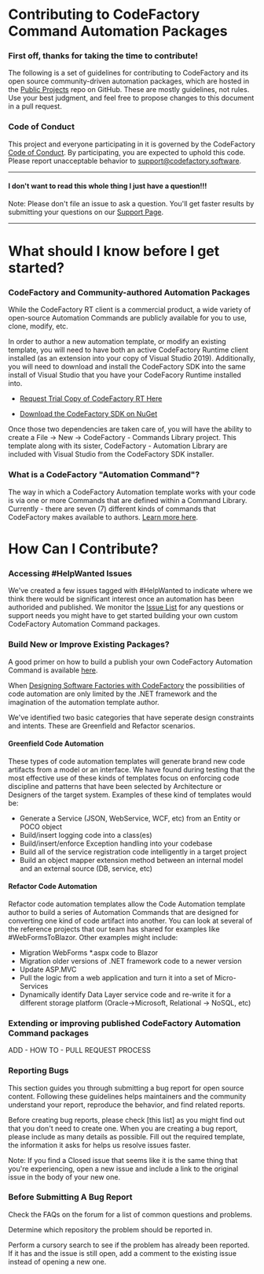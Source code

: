 # Contributing to CodeFactory Command Automation Packages 

### First off, thanks for taking the time to contribute! 

The following is a set of guidelines for contributing to CodeFactory and its open source community-driven automation packages, which are hosted in the [Public Projects](https://github.com/CodeFactoryLLC/Public-Projects) repo on GitHub. These are mostly guidelines, not rules. Use your best judgment, and feel free to propose changes to this document in a pull request. 

### Code of Conduct 

This project and everyone participating in it is governed by the CodeFactory [Code of Conduct](https://github.com/CodeFactoryLLC/Public-Projects/blob/master/Code_Of_Conduct.md). By participating, you are expected to uphold this code. Please report unacceptable behavior to support@codefactory.software. 

***
#### I don't want to read this whole thing I just have a question!!! 

Note: Please don't file an issue to ask a question. You'll get faster results by submitting your questions on our [Support Page](https://www.codefactory.software/support).
***

# What should I know before I get started? 

### CodeFactory and Community-authored Automation Packages 

While the CodeFactory RT client is a commercial product, a wide variety of open-source Automation Commands are publicly available for you to use, clone, modify, etc.  

In order to author a new automation template, or modify an existing template, you will need to have both an active CodeFactory Runtime client installed (as an extension into your copy of Visual Studio 2019). Additionally, you will need to download and install the CodeFactory SDK into the same install of Visual Studio that you have your CodeFacory Runtime installed into.

* [Request Trial Copy of CodeFactory RT Here](https://www.codefactory.software/try-codefactory)

* [Download the CodeFactory SDK on NuGet](https://www.nuget.org/packages/CodeFactorySDK/) 

Once those two dependencies are taken care of, you will have the ability to create a File -> New -> CodeFactory - Commands Library project. This template along with its sister, CodeFactory - Automation Library are included with Visual Studio from the CodeFactory SDK installer.

### What is a CodeFactory "Automation Command"?

The way in which a CodeFactory Automation template works with your code is via one or more Commands that are defined within a Command Library. Currently - there are seven (7) different kinds of commands that CodeFactory makes available to authors. [Learn more here](http://docs.codefactory.software/guidance/overview-commands-intro.html).

# How Can I Contribute? 

### Accessing #HelpWanted Issues
We've created a few issues tagged with #HelpWanted to indicate where we think there would be significant interest once an automation has been authorided and published. We monitor the [Issue List](https://github.com/CodeFactoryLLC/Public-Projects/issues) for any questions or support needs you might have to get started building your own custom CodeFactory Automation Command packages.

### Build New or Improve Existing Packages?

A good primer on how to build a publish your own CodeFactory Automation Command is available [here](http://docs.codefactory.software/guidance/usage-intro.html).

When [Designing Software Factories with CodeFactory](http://docs.codefactory.software/guidance/design/intro.html)
the possibilities of code automation are only limited by the .NET framework and the imagination of the automation template author. 

We've identified two basic categories that have seperate design constraints and intents. These are Greenfield and Refactor scenarios.

#### Greenfield Code Automation
These types of code automation templates will generate brand new code artifacts from a model or an interface. We have found during testing that the most effective use of these kinds of templates focus on enforcing code discipline and patterns that have been selected by Architecture or Designers of the target system. Examples of these kind of templates would be:

* Generate a Service (JSON, WebService, WCF, etc) from an Entity or POCO object
* Build/insert logging code into a class(es)
* Build/insert/enforce Exception handling into your codebase
* Build all of the service registration code intelligently in a target project
* Build an object mapper extension method between an internal model and an external source (DB, service, etc)

#### Refactor Code Automation
Refactor code automation templates allow the Code Automation template author to build a series of Automation Commands that are designed for converting one kind of code artifact into another. You can look at several of the reference projects that our team has shared for examples like #WebFormsToBlazor. Other examples might include:

* Migration WebForms *.aspx code to Blazor
* Migration older versions of .NET framework code to a newer version
* Update ASP.MVC
* Pull the logic from a web application and turn it into a set of Micro-Services
* Dynamically identify Data Layer service code and re-write it for a different storage platform (Oracle->Microsoft, Relational -> NoSQL, etc)

### Extending or improving published CodeFactory Automation Command packages

ADD - HOW TO - PULL REQUEST PROCESS

### Reporting Bugs 

This section guides you through submitting a bug report for open source content. Following these guidelines helps maintainers and the community understand your report, reproduce the behavior, and find related reports. 

Before creating bug reports, please check [this list] as you might find out that you don't need to create one. When you are creating a bug report, please include as many details as possible. Fill out the required template, the information it asks for helps us resolve issues faster. 

Note: If you find a Closed issue that seems like it is the same thing that you're experiencing, open a new issue and include a link to the original issue in the body of your new one. 

### Before Submitting A Bug Report 

Check the FAQs on the forum for a list of common questions and problems. 

Determine which repository the problem should be reported in. 

Perform a cursory search to see if the problem has already been reported. If it has and the issue is still open, add a comment to the existing issue instead of opening a new one. 
